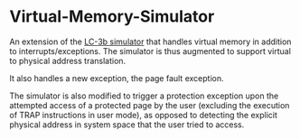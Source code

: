 # Virtual-Memory-Simulator
An extension of the [LC-3b simulator](https://github.com/threenbe/Interrupts-and-Exceptions-Simulator) that handles virtual memory in addition to interrupts/exceptions. The simulator is thus augmented to support virtual to physical address translation. 

It also handles a new exception, the page fault exception.

The simulator is also modified to trigger a protection exception upon the attempted access of a protected page by the user (excluding the execution of TRAP instructions in user mode), as opposed to detecting the explicit physical address in system space that the user tried to access.
